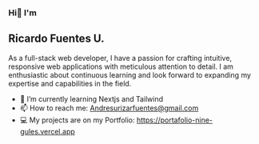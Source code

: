 ### Hi👋 I'm

## Ricardo Fuentes U.

As a full-stack web developer, I have a passion for crafting intuitive, responsive web applications with meticulous attention to detail.
I am enthusiastic about continuous learning and look forward to expanding my expertise and capabilities in the field.

- 🌱 I’m currently learning Nextjs and Tailwind
- 📫 How to reach me: Andresurizarfuentes@gmail.com
- :computer: My projects are on my Portfolio: https://portafolio-nine-gules.vercel.app


